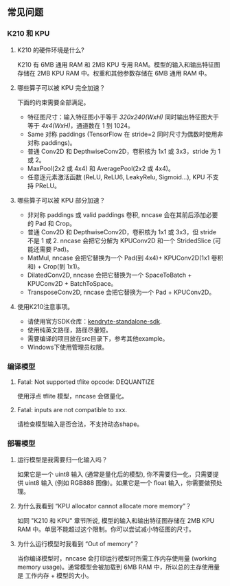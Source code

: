 ## 常见问题

### K210 和 KPU
1. K210 的硬件环境是什么?

    K210 有 6MB 通用 RAM 和 2MB KPU 专用 RAM。模型的输入和输出特征图存储在 2MB KPU RAM 中。权重和其他参数存储在 6MB 通用 RAM 中。

2. 哪些算子可以被 KPU 完全加速？

    下面的约束需要全部满足。
    - 特征图尺寸：输入特征图小于等于 *320x240(WxH)* 同时输出特征图大于等于 *4x4(WxH)*，通道数在 1 到 1024。
    - Same 对称 paddings (TensorFlow 在 stride=2 同时尺寸为偶数时使用非对称 paddings)。
    - 普通 Conv2D 和 DepthwiseConv2D，卷积核为 1x1 或 3x3，stride 为 1 或 2。
    - MaxPool(2x2 或 4x4) 和 AveragePool(2x2 或 4x4)。
    - 任意逐元素激活函数 (ReLU, ReLU6, LeakyRelu, Sigmoid...), KPU 不支持 PReLU。

3. 哪些算子可以被 KPU 部分加速？

    - 非对称 paddings 或 valid paddings 卷积, nncase 会在其前后添加必要的 Pad 和 Crop。
    - 普通 Conv2D 和 DepthwiseConv2D，卷积核为 1x1 或 3x3，但 stride 不是 1 或 2. nncase 会把它分解为 KPUConv2D 和一个 StridedSlice (可能还需要 Pad)。
    - MatMul, nncase 会把它替换为一个 Pad(到 4x4)+ KPUConv2D(1x1 卷积和) + Crop(到 1x1)。
    - DilatedConv2D, nncase 会把它替换为一个 SpaceToBatch + KPUConv2D + BatchToSpace。
    - TransposeConv2D, nncase 会把它替换为一个 Pad + KPUConv2D。

4. 使用K210注意事项。

    - 请使用官方SDK仓库：[kendryte-standalone-sdk](https://github.com/kendryte/kendryte-standalone-sdk).
    - 使用纯英文路径，路径尽量短。
    - 需要编译的项目放在src目录下，参考其他example。
    - Windows下使用管理员权限。

### 编译模型
1. Fatal: Not supported tflite opcode: DEQUANTIZE

    使用浮点 tflite 模型，nncase 会做量化。

2. Fatal: inputs are not compatible to xxx.

    请检查模型输入是否合法，不支持动态shape。

### 部署模型
1. 运行模型是我需要归一化输入吗？

    如果它是一个 uint8 输入 (通常是量化后的模型), 你不需要归一化，只需要提供 uint8 输入 (例如 RGB888 图像)。如果它是一个 float 输入，你需要做预处理。

2. 为什么我看到 “KPU allocator cannot allocate more memory”？

    如同 "K210 和 KPU" 章节所说, 模型的输入和输出特征图存储在 2MB KPU RAM 中。单层不能超过这个限制。你可以尝试减小特征图的尺寸。

3. 为什么运行模型时我看到 “Out of memory“？

    当你编译模型时，nncase 会打印运行模型时所需工作内存使用量 (working memory usage)。通常模型会被加载到 6MB RAM 中，所以总的主存使用量是 工作内存 + 模型的大小。
  